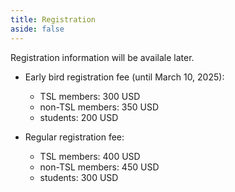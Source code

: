 ```yaml
---
title: Registration
aside: false
---
```


Registration information will be availale later.

* Early bird registration fee (until March 10, 2025):
  * TSL members: 300 USD
  * non-TSL members: 350 USD
  * students: 200 USD

* Regular registration fee:
  * TSL members: 400 USD
  * non-TSL members: 450 USD
  * students: 300 USD

